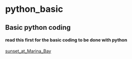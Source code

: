 # python_basic
## Basic python coding
#### read this first for the basic coding to be done with python

[sunset_at_Marina_Bay](https://upload.wikimedia.org/wikipedia/commons/1/11/Marina_Bay%2C_Singapore%2C_at_sunset_-_20140707.jpg)


